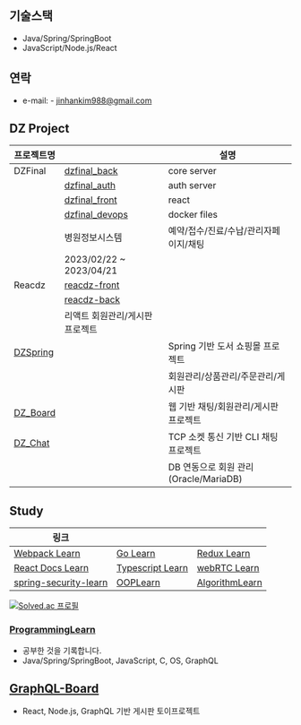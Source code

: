 
## 기술스택
- Java/Spring/SpringBoot
- JavaScript/Node.js/React

## 연락
- e-mail: - jinhankim988@gmail.com

## DZ Project
| 프로젝트명 |     | 설명 |
|------------|-------------|------|
| DZFinal | [dzfinal_back](https://github.com/jhkim988/dzfinal_back) | core server |
|  | [dzfinal_auth](https://github.com/jhkim988/dzfinal_auth) | auth server |
|  | [dzfinal_front](https://github.com/jhkim988/dzfinal_front) | react |
|  | [dzfinal_devops](https://github.com/jhkim988/devops) | docker files |
|  | 병원정보시스템 | 예약/접수/진료/수납/관리자페이지/채팅 |
|  | 2023/02/22 ~ 2023/04/21 |  |
| Reacdz | [reacdz-front](https://github.com/jhkim988/reacdz-front) |  |
|  | [reacdz-back](https://github.com/jhkim988/reacdz-back) |  |
|  | 리액트 회원관리/게시판 프로젝트 |  |
| [DZSpring](https://github.com/jhkim988/DZSpring) |  | Spring 기반 도서 쇼핑몰 프로젝트 |
|  |                | 회원관리/상품관리/주문관리/게시판 |
| [DZ_Board](https://github.com/jhkim988/DZBoard) |  | 웹 기반 채팅/회원관리/게시판 프로젝트 |
| [DZ_Chat](https://github.com/jhkim988/DZ_Chat) |  | TCP 소켓 통신 기반 CLI 채팅 프로젝트 |
|  |                | DB 연동으로 회원 관리(Oracle/MariaDB) |
## Study
|  링크  |      |      |
|------|------|------|
| [Webpack Learn](https://github.com/jhkim988/webpack-learn) | [Go Learn](https://github.com/jhkim988/go-learn) | [Redux Learn](https://github.com/jhkim988/redux-learn) |
| [React Docs Learn](https://github.com/jhkim988/react-docs-learn) | [Typescript Learn](https://github.com/jhkim988/typescript-learn) | [webRTC Learn](https://github.com/jhkim988/web_rtc_learn) |
| [spring-security-learn](https://github.com/jhkim988/spring-security-learn) | [OOPLearn](https://github.com/jhkim988/OOPLearn) | [AlgorithmLearn](https://github.com/jhkim988/AlgorithmLearn) |


[![Solved.ac
프로필](http://mazassumnida.wtf/api/v2/generate_badge?boj=fccva)](https://solved.ac/fccva)
### [ProgrammingLearn](https://github.com/jhkim988/ProgrammingLearn)
- 공부한 것을 기록합니다.
- Java/Spring/SpringBoot, JavaScript, C, OS, GraphQL

## [GraphQL-Board](https://github.com/jhkim988/Graphql-Board)
- React, Node.js, GraphQL 기반 게시판 토이프로젝트

<!--
**jhkim988/jhkim988** is a ✨ _special_ ✨ repository because its `README.md` (this file) appears on your GitHub profile.

Here are some ideas to get you started:

- 🔭 I’m currently working on ...
- 🌱 I’m currently learning ...
- 👯 I’m looking to collaborate on ...
- 🤔 I’m looking for help with ...
- 💬 Ask me about ...
- 📫 How to reach me: ...
- 😄 Pronouns: ...
- ⚡ Fun fact: ...
-->
